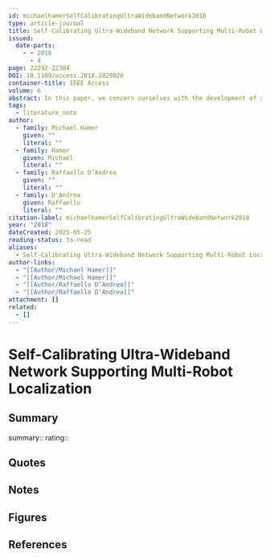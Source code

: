 ```yaml
---
id: michaelhamerSelfCalibratingUltraWidebandNetwork2018
type: article-journal
title: Self-Calibrating Ultra-Wideband Network Supporting Multi-Robot Localization
issued:
  date-parts:
    - - 2018
      - 4
page: 22292-22304
DOI: 10.1109/access.2018.2829020
container-title: IEEE Access
volume: 6
abstract: In this paper, we concern ourselves with the development of a localization system that permits multiple robots to localize themselves simultaneously within a given area, which has been outfitted with a network of stationary radio modules. We derive a clock synchronization scheme for the radio modules, show how each module is able to compute its position within the network, and finally demonstrate how multiple robots are able to operate simultaneously within the space by using time-difference-of-arrival measurements to localize themselves. Since robots are passive receivers in this system and are able to compute their position based only on received and local information, multiple robots can operate simultaneously and without the need for central coordination or centralized localization infrastructure. All results presented in this paper are supported by experimental results, and the functionality of the system is demonstrated by multiple micro-quadrocopters localizing and flying simultaneously within a space.
tags:
  - literature_note
author:
  - family: Michael Hamer
    given: ""
    literal: ""
  - family: Hamer
    given: Michael
    literal: ""
  - family: Raffaello D’Andrea
    given: ""
    literal: ""
  - family: D'Andrea
    given: Raffaello
    literal: ""
citation-label: michaelhamerSelfCalibratingUltraWidebandNetwork2018
year: "2018"
dateCreated: 2025-05-25
reading-status: to-read
aliases:
  - Self-Calibrating Ultra-Wideband Network Supporting Multi-Robot Localization
author-links:
  - "[[Author/Michael Hamer]]"
  - "[[Author/Michael Hamer]]"
  - "[[Author/Raffaello D’Andrea]]"
  - "[[Author/Raffaello D'Andrea]]"
attachment: []
related:
  - []
---
```


# Self-Calibrating Ultra-Wideband Network Supporting Multi-Robot Localization

## Summary
summary::
rating::

## Quotes

## Notes

## Figures

## References



